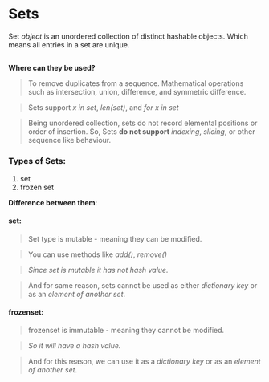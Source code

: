 # Sets

Set _object_ is an unordered collection of distinct hashable objects. Which means all entries in a set are unique.

## 
**Where can they be used?**
> To remove duplicates from a sequence.
> Mathematical operations such as intersection, union, difference, and symmetric difference.

> Sets support _x in set_, _len(set)_, and _for x in set_

> Being unordered collection, sets do not record elemental positions or order of insertion.
> So, Sets **do not support** _indexing_, _slicing_, or other sequence like behaviour.


### Types of Sets:
1. set
2. frozen set

**Difference between them**:

#### set:
> Set type is mutable - meaning they can be modified.

> You can use methods like _add()_, _remove()_

> _Since set is mutable it has not hash value._

> And for same reason, sets cannot be used as either _dictionary key_ or as an _element of another set_.

#### frozenset:
> frozenset is immutable - meaning they cannot be modified.

> _So it will have a hash value._

> And for this reason, we can use it as a _dictionary key_ or as an _element of another set_.